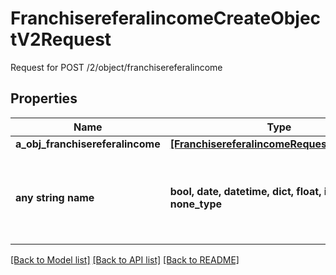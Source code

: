 # FranchisereferalincomeCreateObjectV2Request

Request for POST /2/object/franchisereferalincome

## Properties
Name | Type | Description | Notes
------------ | ------------- | ------------- | -------------
**a_obj_franchisereferalincome** | [**[FranchisereferalincomeRequestCompound]**](FranchisereferalincomeRequestCompound.md) |  | 
**any string name** | **bool, date, datetime, dict, float, int, list, str, none_type** | any string name can be used but the value must be the correct type | [optional]

[[Back to Model list]](../README.md#documentation-for-models) [[Back to API list]](../README.md#documentation-for-api-endpoints) [[Back to README]](../README.md)


